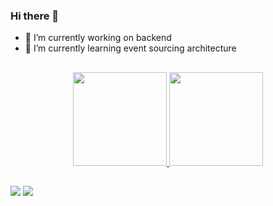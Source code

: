 ### Hi there 👋


- 🔭 I’m currently working on backend
- 🌱 I’m currently learning event sourcing architecture

##

<div align="center">
  <a href="https://github.com/GabrielaRsanches">
  <img height="150em" src="https://github-readme-stats.vercel.app/api?username=GabrielaRsanches&show_icons=true&theme=dracula&include_all_commits=true&count_private=true"/> 
  <img height="150em" src="https://github-readme-stats.vercel.app/api/top-langs/?username=GabrielaRsanches&layout=compact&langs_count=7&theme=dracula"/>
</div>
  
  ##
  
  <div>   
  <a href="mailto:gabi@toki.life" target="_blank"><img src="https://img.shields.io/badge/Gmail-D14836?style=for-the-badge&logo=gmail&logoColor=white" target="_blank"></a>   
    <a href="https://linkedin.com/in/gabriela-sanches-developer/" target="_blank"><img src="https://img.shields.io/badge/-LinkedIn-%230077B5?style=for-the-badge&logo=linkedin&logoColor=white" target="_blank"></a>  
  </div>


